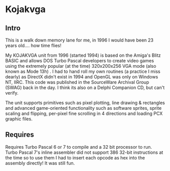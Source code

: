 # Kojakvga

## Intro

This is a walk down memory lane for me, in 1996 I would have been 23 years old.... how time flies!

My KOJAKVGA unit from 1996 (started 1994) is based on the Amiga's Blitz BASIC and allows DOS Turbo Pascal developers to create video games using the extremely popular (at the time) 320x200x256 VGA mode (also known as Mode 13h) . I had to hand roll my own routines (a practice I miss dearly) as DirectX didn't exist in 1994 and OpenGL was only on Windows NT, IIRC. This code was published in the SourceWare Archival Group (SWAG) back in the day. I think its also on a Delphi Companion CD, but can't verify.

The unit supports primitives such as pixel plotting, line drawing & rectangles and advanced game-oriented functionality such as software sprites, sprite scaling and flipping, per-pixel fine scrolling in 4 directions and loading PCX graphic files.

## Requires

Requires Turbo Pascal 6 or 7 to compile and a 32 bit processor to run. Turbo Pascal 7's inline assembler did not support 386 32-bit instructions at the time so to use them I had to insert each opcode as hex into the assembly directly! It was still fun.



